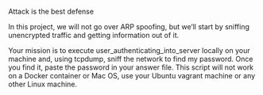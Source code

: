 Attack is the best defense

In this project, we will not go over ARP spoofing, but we’ll start by sniffing unencrypted traffic and getting information out of it.

 Your mission is to execute user_authenticating_into_server locally on your machine and, using tcpdump, sniff the network to find my password. Once you find it, paste the password in your answer file. This script will not work on a Docker container or Mac OS, use your Ubuntu vagrant machine or any other Linux machine.
 